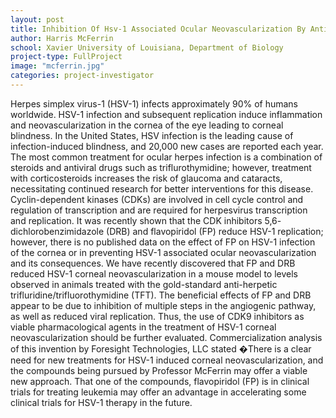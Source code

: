 ```yaml
---
layout: post
title: Inhibition Of Hsv-1 Associated Ocular Neovascularization By Antiangiogenic Agents
author: Harris McFerrin
school: Xavier University of Louisiana, Department of Biology
project-type: FullProject
image: "mcferrin.jpg"
categories: project-investigator
---
```

 
<p>Herpes simplex virus-1 (HSV-1) infects approximately 90% of humans worldwide. HSV-1 infection and subsequent replication induce inflammation and neovascularization in the cornea of the eye leading to corneal blindness. In the United States, HSV infection is the leading cause of infection-induced blindness, and 20,000 new cases are reported each year. The most common treatment for ocular herpes infection is a combination of steroids and antiviral drugs such as triflurothymidine; however, treatment with corticosteroids increases the risk of glaucoma and cataracts, necessitating continued research for better interventions for this disease. Cyclin-dependent kinases (CDKs) are involved in cell cycle control and regulation of transcription and are required for herpesvirus transcription and replication. It was recently shown that the CDK inhibitors 5,6- dichlorobenzimidazole (DRB) and flavopiridol (FP) reduce HSV-1 replication; however, there is no published data on the effect of FP on HSV-1 infection of the cornea or in preventing HSV-1 associated ocular neovascularization and its consequences. We have recently discovered that FP and DRB reduced HSV-1 corneal neovascularization in a mouse model to levels observed in animals treated with the gold-standard anti-herpetic trifluridine/trifluorothymidine (TFT). The beneficial effects of FP and DRB appear to be due to inhibition of multiple steps in the angiogenic pathway, as well as reduced viral replication. Thus, the use of CDK9 inhibitors as viable pharmacological agents in the treatment of HSV-1 corneal neovascularization should be further evaluated. Commercialization analysis of this invention by Foresight Technologies, LLC stated �There is a clear need for new treatments for HSV-1 induced corneal neovascularization, and the compounds being pursued by Professor McFerrin may offer a viable new approach. That one of the compounds, flavopiridol (FP) is in clinical trials for treating leukemia may offer an advantage in accelerating some clinical trials for HSV-1 therapy in the future.
</p>
